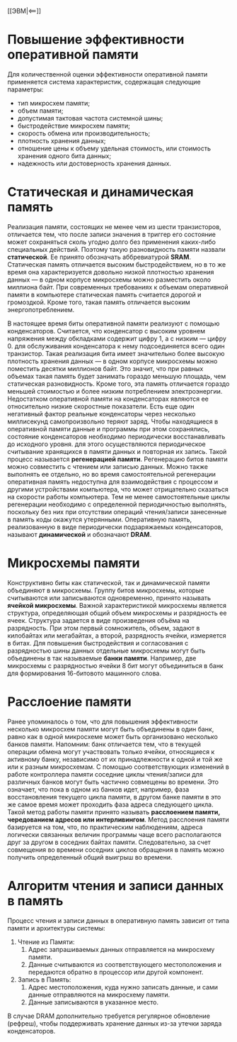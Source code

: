 [[ЭВМ|<==]]
# Повышение эффективности оперативной памяти
Для количественной оценки эффективности оперативной памяти применяется система характеристик, содержащая следующие параметры:
- тип микросхем памяти;
- объем памяти;
- допустимая тактовая частота системной шины;
- быстродействие микросхем памяти;
- скорость обмена или производительность;
- плотность хранения данных;
- отношение цены к объему удельная стоимость, или стоимость хранения одного бита данных;
- надежность или достоверность хранения данных.
# Статическая и динамическая память
Реализация памяти, состоящих не менее чем из шести транзисторов, отличается тем, что после записи значения в триггер его состояние может сохраняться сколь угодно долго без применения каких-либо специальных действий. Поэтому такую разновидность памяти назвали **статической**. Ее принято обозначать аббревиатурой **SRAM**.
Статическая память отличается высоким быстродействием, но в то же время она характеризуется довольно низкой плотностью хранения данных — в одном корпусе микросхемы можно разместить около миллиона байт. При современных требованиях к объемам оперативной памяти в компьютере статическая память считается дорогой и громоздкой. Кроме того, такая память отличается высоким энергопотреблением.

В настоящее время биты оперативной памяти реализуют с помощью конденсаторов. Считается, что конденсатор с высоким уровнем напряжения между обкладками содержит цифру 1, а с низким — цифру 0. для обслуживания конденсатора к нему подсоединяется всего один транзистор. Такая реализация бита имеет значительно более высокую плотность хранения данных — в одном корпусе микросхемы можно поместить десятки миллионов байт. Это значит, что при равных объемах такая память будет занимать гораздо меньшую площадь, чем статическая разновидность. Кроме того, эта память отличается гораздо меньшей стоимостью и более низким потреблением электроэнергии.
Недостатком оперативной памяти на конденсаторах являются ее относительно низкие скоростные показатели. Есть еще один негативный фактор реальные конденсаторы через несколько миллисекунд самопроизвольно теряют заряд. Чтобы находящиеся в оперативной памяти данные и программы при этом сохранялись, состояние конденсаторов необходимо периодически восстанавливать до исходного уровня. для этого осуществляются периодическое считывание хранящихся в памяти данных и повторная их запись. Такой процесс называется **регенерацией памяти**. Регенерацию битов памяти можно совместить с чтением или записью данных. Можно также выполнять ее отдельно, но во время самостоятельной регенерации оперативная память недоступна для взаимодействия с процессом и другими устройствами компьютера, что может отрицательно сказаться на скорости работы компьютера. Тем не менее самостоятельные циклы регенерации необходимо с определенной периодичностью выполнять, поскольку без них при отсутствии операций чтения/записи занесенные в память коды окажутся утерянными. Оперативную память, реализованную в виде периодически подзаряжаемых конденсаторов, называют **динамической** и обозначают **DRAM**.
# Микросхемы памяти
Конструктивно биты как статической, так и динамической памяти объединяют в микросхемы. Группу битов микросхемы, которые считываются или записываются одновременно, принято называть **ячейкой микросхемы**.
Важной характеристикой микросхемы является структура, определяющая общий объем микросхемы и разрядность ее ячеек. Структура задается в виде произведения объёма на разрядность. При этом первый сомножитель, объем, задают в килобайтах или мегабайтах, а второй, разрядность ячейки, измеряется в битах.
Для повышения быстродействия и согласования с разрядностью шины данных отдельные микросхемы могут быть объединены в так называемые **банки памяти**. Например, две микросхемы с разрядностью ячейки 8 бит могут объединиться в банк для формирования 16-битовото машинного слова. 
# Расслоение памяти
Ранее упоминалось о том, что для повышения эффективности несколько микросхем памяти могут быть объединены в один банк, равно как в одной микросхеме может быть организовано несколько банков памяти. Напомним: банк отличается тем, что в текущей операции обмена могут участвовать только ячейки, относящиеся к активному банку, независимо от их принадлежности к одной и той же или к разным микросхемам.
С помощью соответствующих изменений в работе контроллера памяти соседние циклы чтения/записи для различных банков могут быть частично совмещены во времени. Это означает, что пока в одном из банков идет, например, фаза восстановления текущего цикла памяти, в другом банке памяти в это же самое время может проходить фаза адреса следующего цикла. Такой метод работы памяти принято называть **расслоением памяти, чередованием адресов или интерливингом**.
Метод расслоения памяти базируется на том, что, по практическим наблюдениям, адреса логически связанных величин программы чаще всего располагаются друг за другом в соседних байтах памяти. Следовательно, за счет совмещения во времени соседних циклов обращения в память можно получить определенный общий выигрыш во времени.
# Алгоритм чтения и записи данных в память
Процесс чтения и записи данных в оперативную память зависит от типа памяти и архитектуры системы:
1. Чтение из Памяти:
	1. Адрес запрашиваемых данных отправляется на микросхему памяти.
	2. Данные считываются из соответствующего местоположения и передаются обратно в процессор или другой компонент.
2. Запись в Память:
	1. Адрес местоположения, куда нужно записать данные, и сами данные отправляются на микросхему памяти.
	2. Данные записываются в указанное место.

В случае DRAM дополнительно требуется регулярное обновление (рефреш), чтобы поддерживать хранение данных из-за утечки заряда конденсаторов.
